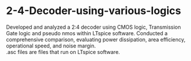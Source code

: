 # 2-4-Decoder-using-various-logics
Developed and analyzed a 2:4 decoder using CMOS logic, Transmission Gate logic and pseudo nmos within LTspice
software. Conducted a comprehensive comparison, evaluating power dissipation, area efficiency,
operational speed, and noise margin. <br />
.asc files are files that run on LTspice software. 
